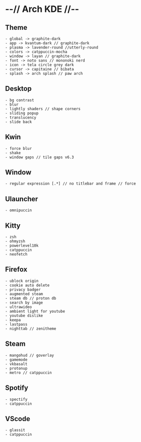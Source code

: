 # --// Arch KDE //-- #


## Theme 
    - global -> graphite-dark
    - app -> kvantum-dark // graphite-dark
    - plasma -> lavender-round //utterly-round
    - colors -> catppuccin-mocha
    - window -> layan // graphite-dark
    - font -> noto sans // mononoki nerd
    - icon -> tela circle grey dark
    - cursor -> capitaine // bibata
    - splash -> arch splash // paw arch

## Desktop
    - bg contrast
    - blur
    - lightly shaders // shape corners
    - sliding popup
    - translucency
    - slide back

## Kwin
    - force blur
    - shake
    - window gaps // tile gaps v6.3

## Window
    - regular expression [.*] // no titlebar and frame // force

## Ulauncher
    - omnipuccin

## Kitty
    - zsh
    - ohmyzsh
    - powerlevel10k
    - catppuccin
    - neofetch

## Firefox
    - ublock origin
    - cookie auto delete
    - privacy badger
    - augmented steam
    - steam db // proton db
    - search by image
    - ultrawideo
    - ambient light for youtube
    - youtube dislike
    - keepa
    - lastpass
    - nighttab // zenitheme

## Steam
    - mangohud // goverlay
    - gamemode
    - vkbasalt
    - protonup
    - metro // catppuccin

## Spotify
    - spectify
    - catppuccin

## VScode
    - glassit
    - catppuccin

